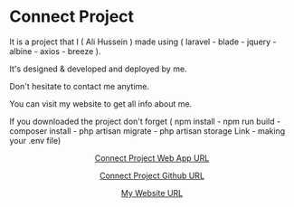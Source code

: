 # Connect Project

It is a project that I ( Ali Hussein ) made using ( laravel - blade - jquery - albine - axios - breeze ).

It's designed & developed and deployed by me.

Don't hesitate to contact me anytime.

You can visit my website to get all info about me.

If you downloaded the project don't forget ( npm install - npm run build - composer install - php artisan migrate - php artisan storage Link - making your .env file)

<p align="center"><a href="https://blade-connect.aligh.net" target="_blank">Connect Project Web App URL</a></p>

<p align="center"><a href="https://github.com/AliRedaGomaa01/connect" target="_blank">Connect Project Github URL</a></p>

<p align="center"><a href="https://aligh.net" target="_blank">My Website URL</a></p>
